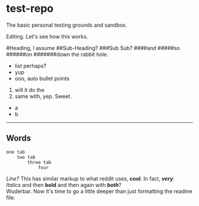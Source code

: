 # test-repo
The basic personal testing grounds and sandbox.

Editing. Let's see how this works.

#Heading, I assume
##Sub-Heading?
###Sub Sub?
####and 
#####so
######on
#######down
the rabbit hole.

* list perhaps?
* yup
* ooo, auto bullet points

1. will it do the
2. same with, yep. Sweet.

- a
- b

------

Words
--

	one tab
		two tab
			three tab
				four

_Line?_ This has similar markup to what reddit uses, __cool__. In fact, ___very___.  
*Italics* and then **bold** and then again with ***both***?  
Wuderbar. Now it's time to go a little deeper than just formatting the readme file.
